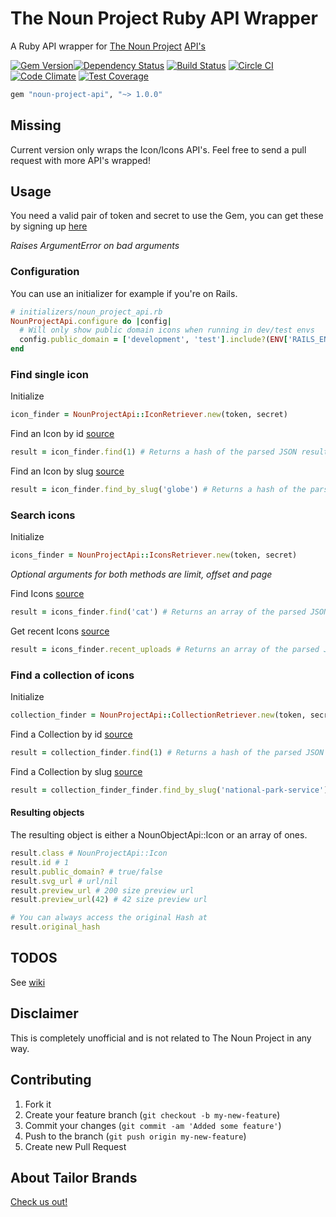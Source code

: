 The Noun Project Ruby API Wrapper
===================

A Ruby API wrapper for [The Noun Project](https://thenounproject.com/) [API's](https://thenounproject.com/developers/)

[![Gem Version](https://badge.fury.io/rb/noun-project-api.svg)](http://badge.fury.io/rb/noun-project-api)[![Dependency Status](https://gemnasium.com/TailorBrands/noun-project-api.svg)](https://gemnasium.com/TailorBrands/noun-project-api)
[![Build Status](https://travis-ci.org/TailorBrands/noun-project-api.svg?branch=master)](https://travis-ci.org/TailorBrands/noun-project-api)
[![Circle CI](https://circleci.com/gh/TailorBrands/noun-project-api/tree/master.svg?style=svg)](https://circleci.com/gh/TailorBrands/noun-project-api/tree/master)  [![Code Climate](https://codeclimate.com/github/TailorBrands/noun-project-api/badges/gpa.svg)](https://codeclimate.com/github/TailorBrands/noun-project-api)  [![Test Coverage](https://codeclimate.com/github/TailorBrands/noun-project-api/badges/coverage.svg)](https://codeclimate.com/github/TailorBrands/noun-project-api)

```rb
gem "noun-project-api", "~> 1.0.0"
```

## Missing

Current version only wraps the Icon/Icons API's. Feel free to send a pull request with more API's wrapped!

## Usage

You need a valid pair of token and secret to use the Gem, you can get these by signing up [here](https://thenounproject.com/developers)

*Raises ArgumentError on bad arguments*

### Configuration
You can use an initializer for example if you're on Rails.
```rb
# initializers/noun_project_api.rb
NounProjectApi.configure do |config|
  # Will only show public domain icons when running in dev/test envs
  config.public_domain = ['development', 'test'].include?(ENV['RAILS_ENV'])
end
```

### Find single icon
Initialize
```rb
icon_finder = NounProjectApi::IconRetriever.new(token, secret)
```

Find an Icon by id [source](https://api.thenounproject.com/documentation.html#get--icon-(int-id))
```rb
result = icon_finder.find(1) # Returns a hash of the parsed JSON result.
```

Find an Icon by slug [source](https://api.thenounproject.com/documentation.html#get--icon-(string-term))
```rb
result = icon_finder.find_by_slug('globe') # Returns a hash of the parsed JSON result.
```

### Search icons
Initialize
```rb
icons_finder = NounProjectApi::IconsRetriever.new(token, secret)
```

*Optional arguments for both methods are limit, offset and page*

Find Icons [source](https://api.thenounproject.com/documentation.html#get--icons-(string-term))
```rb
result = icons_finder.find('cat') # Returns an array of the parsed JSON results.
```

Get recent Icons [source](https://api.thenounproject.com/documentation.html#get--icons-recent_uploads)
```rb
result = icons_finder.recent_uploads # Returns an array of the parsed JSON results.
```

### Find a collection of icons
Initialize
```rb
collection_finder = NounProjectApi::CollectionRetriever.new(token, secret)
```

Find a Collection by id [source](http://api.thenounproject.com/documentation.html#get--collection-(int-id))
```rb
result = collection_finder.find(1) # Returns a hash of the parsed JSON result.
```

Find a Collection by slug [source](http://api.thenounproject.com/documentation.html#get--collection-(slug))
```rb
result = collection_finder_finder.find_by_slug('national-park-service') # Returns a hash of the parsed JSON result.
```


#### Resulting objects
The resulting object is either a NounObjectApi::Icon or an array of ones.

```rb
result.class # NounProjectApi::Icon
result.id # 1
result.public_domain? # true/false
result.svg_url # url/nil
result.preview_url # 200 size preview url
result.preview_url(42) # 42 size preview url

# You can always access the original Hash at
result.original_hash
```

## TODOS

See [wiki](https://github.com/TailorBrands/noun-project-api/wiki/Todos)

## Disclaimer

This is completely unofficial and is not related to The Noun Project in any way.

## Contributing

1. Fork it
2. Create your feature branch (`git checkout -b my-new-feature`)
3. Commit your changes (`git commit -am 'Added some feature'`)
4. Push to the branch (`git push origin my-new-feature`)
5. Create new Pull Request

## About Tailor Brands
[Check us out!](https://www.tailorbrands.com)
